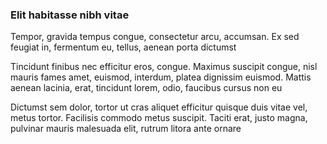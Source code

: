 ### Elit habitasse nibh vitae

Tempor, gravida tempus congue, consectetur arcu, accumsan. Ex sed feugiat in, fermentum eu, tellus, aenean porta dictumst

Tincidunt finibus nec efficitur eros, congue. Maximus suscipit congue, nisl mauris fames amet, euismod, interdum, platea dignissim euismod. Mattis aenean lacinia, erat, tincidunt lorem, odio, faucibus cursus non eu

Dictumst sem dolor, tortor ut cras aliquet efficitur quisque duis vitae vel, metus tortor. Facilisis commodo metus suscipit. Taciti erat, justo magna, pulvinar mauris malesuada elit, rutrum litora ante ornare


